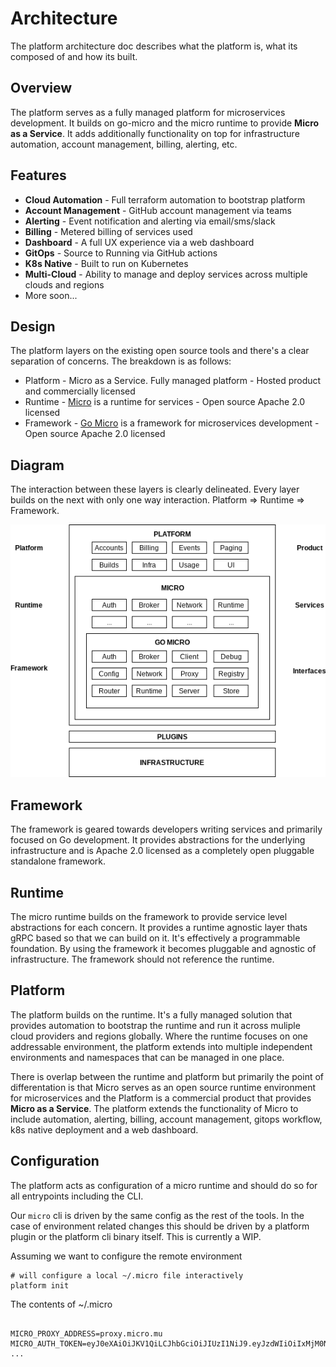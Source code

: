 # Architecture

The platform architecture doc describes what the platform is, what its composed of and how its built.

## Overview

The platform serves as a fully managed platform for microservices development. It builds on go-micro 
and the micro runtime to provide **Micro as a Service**. It adds additionally functionality on top for 
infrastructure automation, account management, billing, alerting, etc.

## Features

- **Cloud Automation** - Full terraform automation to bootstrap platform
- **Account Management** - GitHub account management via teams
- **Alerting** - Event notification and alerting via email/sms/slack
- **Billing** - Metered billing of services used
- **Dashboard** - A full UX experience via a web dashboard
- **GitOps** - Source to Running via GitHub actions
- **K8s Native** - Built to run on Kubernetes
- **Multi-Cloud** - Ability to manage and deploy services across multiple clouds and regions
- More soon...

## Design

The platform layers on the existing open source tools and there's a clear separation of concerns. The breakdown 
is as follows:

- Platform - Micro as a Service. Fully managed platform - Hosted product and commercially licensed
- Runtime - [Micro](https://github.com/micro/micro) is a runtime for services - Open source Apache 2.0 licensed
- Framework - [Go Micro](https://github.com/micro/go-micro) is a framework for microservices development - Open source Apache 2.0 licensed

## Diagram

The interaction between these layers is clearly delineated. Every layer builds on the next with only 
one way interaction. Platform => Runtime => Framework.

<img src="images/architecture.png" />

## Framework

The framework is geared towards developers writing services and primarily focused on Go development. It provides 
abstractions for the underlying infrastructure and is Apache 2.0 licensed as a completely open pluggable standalone 
framework.

## Runtime

The micro runtime builds on the framework to provide service level abstractions for each concern. It provides a 
runtime agnostic layer thats gRPC based so that we can build on it. It's effectively a programmable foundation. 
By using the framework it becomes pluggable and agnostic of infrastructure. The framework should not reference 
the runtime.

## Platform

The platform builds on the runtime. It's a fully managed solution that provides automation to bootstrap the runtime 
and run it across muliple cloud providers and regions globally. Where the runtime focuses on one addressable 
environment, the platform extends into multiple independent environments and namespaces that can be managed in one place.

There is overlap between the runtime and platform but primarily the point of differentation is that Micro serves 
as an open source runtime environment for microservices and the Platform is a commercial product that provides 
**Micro as a Service**. The platform extends the functionality of Micro to include automation, alerting, billing, 
account management, gitops workflow, k8s native deployment and a web dashboard.

## Configuration

The platform acts as configuration of a micro runtime and should do so for all entrypoints including the CLI.

Our `micro` cli is driven by the same config as the rest of the tools. In the case of environment related changes 
this should be driven by a platform plugin or the platform cli binary itself. This is currently a WIP.

Assuming we want to configure the remote environment

```
# will configure a local ~/.micro file interactively
platform init
```

The contents of ~/.micro

```

MICRO_PROXY_ADDRESS=proxy.micro.mu
MICRO_AUTH_TOKEN=eyJ0eXAiOiJKV1QiLCJhbGciOiJIUzI1NiJ9.eyJzdWIiOiIxMjM0NTY3ODkw
...
```

